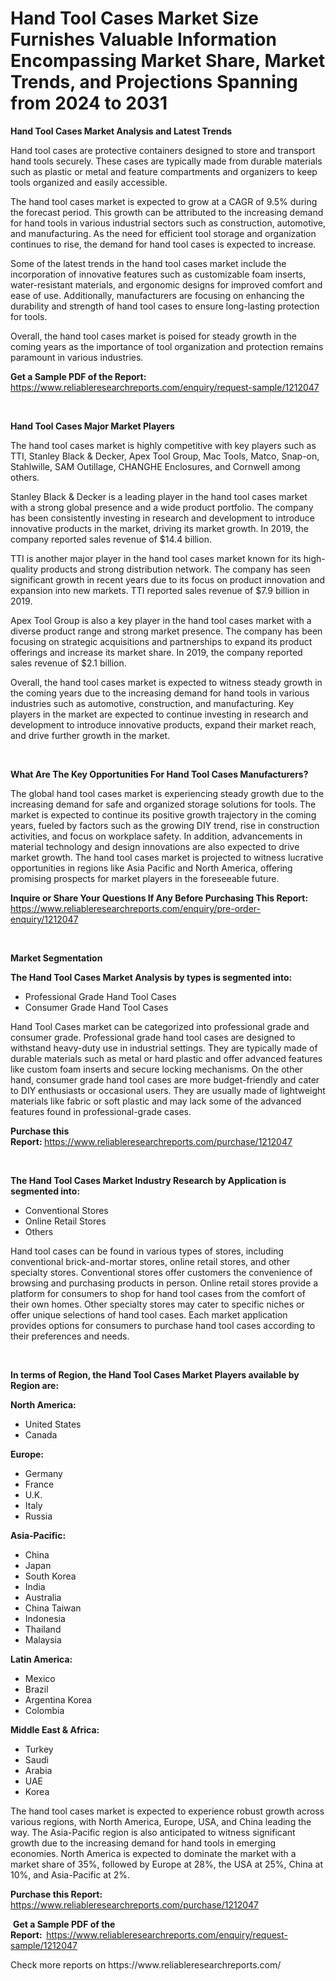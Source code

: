 <p><h1>Hand Tool Cases Market Size Furnishes Valuable Information Encompassing Market Share, Market Trends, and Projections Spanning from 2024 to 2031</h1></p><p><strong>Hand Tool Cases Market Analysis and Latest Trends</strong></p>
<p><p>Hand tool cases are protective containers designed to store and transport hand tools securely. These cases are typically made from durable materials such as plastic or metal and feature compartments and organizers to keep tools organized and easily accessible.</p><p>The hand tool cases market is expected to grow at a CAGR of 9.5% during the forecast period. This growth can be attributed to the increasing demand for hand tools in various industrial sectors such as construction, automotive, and manufacturing. As the need for efficient tool storage and organization continues to rise, the demand for hand tool cases is expected to increase.</p><p>Some of the latest trends in the hand tool cases market include the incorporation of innovative features such as customizable foam inserts, water-resistant materials, and ergonomic designs for improved comfort and ease of use. Additionally, manufacturers are focusing on enhancing the durability and strength of hand tool cases to ensure long-lasting protection for tools.</p><p>Overall, the hand tool cases market is poised for steady growth in the coming years as the importance of tool organization and protection remains paramount in various industries.</p></p>
<p><strong>Get a Sample PDF of the Report:&nbsp;</strong> <a href="https://www.reliableresearchreports.com/enquiry/request-sample/1212047">https://www.reliableresearchreports.com/enquiry/request-sample/1212047</a></p>
<p>&nbsp;</p>
<p><strong>Hand Tool Cases Major Market Players</strong></p>
<p><p>The hand tool cases market is highly competitive with key players such as TTI, Stanley Black & Decker, Apex Tool Group, Mac Tools, Matco, Snap-on, Stahlwille, SAM Outillage, CHANGHE Enclosures, and Cornwell among others. </p><p>Stanley Black & Decker is a leading player in the hand tool cases market with a strong global presence and a wide product portfolio. The company has been consistently investing in research and development to introduce innovative products in the market, driving its market growth. In 2019, the company reported sales revenue of $14.4 billion.</p><p>TTI is another major player in the hand tool cases market known for its high-quality products and strong distribution network. The company has seen significant growth in recent years due to its focus on product innovation and expansion into new markets. TTI reported sales revenue of $7.9 billion in 2019.</p><p>Apex Tool Group is also a key player in the hand tool cases market with a diverse product range and strong market presence. The company has been focusing on strategic acquisitions and partnerships to expand its product offerings and increase its market share. In 2019, the company reported sales revenue of $2.1 billion.</p><p>Overall, the hand tool cases market is expected to witness steady growth in the coming years due to the increasing demand for hand tools in various industries such as automotive, construction, and manufacturing. Key players in the market are expected to continue investing in research and development to introduce innovative products, expand their market reach, and drive further growth in the market.</p></p>
<p>&nbsp;</p>
<p><strong>What Are The Key Opportunities For Hand Tool Cases Manufacturers?</strong></p>
<p><p>The global hand tool cases market is experiencing steady growth due to the increasing demand for safe and organized storage solutions for tools. The market is expected to continue its positive growth trajectory in the coming years, fueled by factors such as the growing DIY trend, rise in construction activities, and focus on workplace safety. In addition, advancements in material technology and design innovations are also expected to drive market growth. The hand tool cases market is projected to witness lucrative opportunities in regions like Asia Pacific and North America, offering promising prospects for market players in the foreseeable future.</p></p>
<p><strong>Inquire or Share Your Questions If Any Before Purchasing This Report:</strong> <a href="https://www.reliableresearchreports.com/enquiry/pre-order-enquiry/1212047">https://www.reliableresearchreports.com/enquiry/pre-order-enquiry/1212047</a></p>
<p>&nbsp;</p>
<p><strong>Market Segmentation</strong></p>
<p><strong>The Hand Tool Cases Market Analysis by types is segmented into:</strong></p>
<p><ul><li>Professional Grade Hand Tool Cases</li><li>Consumer Grade Hand Tool Cases</li></ul></p>
<p><p>Hand Tool Cases market can be categorized into professional grade and consumer grade. Professional grade hand tool cases are designed to withstand heavy-duty use in industrial settings. They are typically made of durable materials such as metal or hard plastic and offer advanced features like custom foam inserts and secure locking mechanisms. On the other hand, consumer grade hand tool cases are more budget-friendly and cater to DIY enthusiasts or occasional users. They are usually made of lightweight materials like fabric or soft plastic and may lack some of the advanced features found in professional-grade cases.</p></p>
<p><strong>Purchase this Report:&nbsp;</strong><a href="https://www.reliableresearchreports.com/purchase/1212047">https://www.reliableresearchreports.com/purchase/1212047</a></p>
<p>&nbsp;</p>
<p><strong>The Hand Tool Cases Market Industry Research by Application is segmented into:</strong></p>
<p><ul><li>Conventional Stores</li><li>Online Retail Stores</li><li>Others</li></ul></p>
<p><p>Hand tool cases can be found in various types of stores, including conventional brick-and-mortar stores, online retail stores, and other specialty stores. Conventional stores offer customers the convenience of browsing and purchasing products in person. Online retail stores provide a platform for consumers to shop for hand tool cases from the comfort of their own homes. Other specialty stores may cater to specific niches or offer unique selections of hand tool cases. Each market application provides options for consumers to purchase hand tool cases according to their preferences and needs.</p></p>
<p>&nbsp;</p>
<p><strong>In terms of Region, the Hand Tool Cases Market Players available by Region are:</strong></p>
<p>
    <p> <strong> North America: </strong>
        <ul>
            <li>United States</li>
            <li>Canada</li>
        </ul>
        </p> 
    <p> <strong> Europe: </strong>
        <ul>
            <li>Germany</li>
            <li>France</li>
            <li>U.K.</li>
            <li>Italy</li>
            <li>Russia</li>
        </ul>
        </p> 
    <p> <strong> Asia-Pacific: </strong>
        <ul>
            <li>China</li>
            <li>Japan</li>
            <li>South Korea</li>
            <li>India</li>
            <li>Australia</li>
            <li>China Taiwan</li>
            <li>Indonesia</li>
            <li>Thailand</li>
            <li>Malaysia</li>
        </ul>
        </p> 
    <p> <strong> Latin America: </strong>
        <ul>
            <li>Mexico</li>
            <li>Brazil</li>
            <li>Argentina Korea</li>
            <li>Colombia</li>
        </ul>
        </p> 
    <p> <strong> Middle East & Africa: </strong>
        <ul>
            <li>Turkey</li>
            <li>Saudi</li>
            <li>Arabia</li>
            <li>UAE</li>
            <li>Korea</li>
        </ul>
    </p>
    </p>
<p><p>The hand tool cases market is expected to experience robust growth across various regions, with North America, Europe, USA, and China leading the way. The Asia-Pacific region is also anticipated to witness significant growth due to the increasing demand for hand tools in emerging economies. North America is expected to dominate the market with a market share of 35%, followed by Europe at 28%, the USA at 25%, China at 10%, and Asia-Pacific at 2%.</p></p>
<p><strong>Purchase this Report: </strong><a href="https://www.reliableresearchreports.com/purchase/1212047">https://www.reliableresearchreports.com/purchase/1212047</a></p>
<p>&nbsp;<strong>Get a Sample PDF of the Report:&nbsp;&nbsp;</strong><a href="https://www.reliableresearchreports.com/enquiry/request-sample/1212047">https://www.reliableresearchreports.com/enquiry/request-sample/1212047</a></p>
<p><strong></strong></p>
<p>Check more reports on https://www.reliableresearchreports.com/</p>